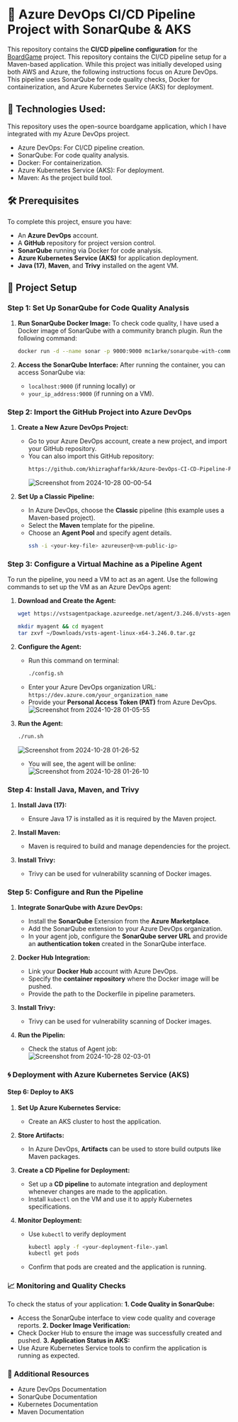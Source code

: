 # 🐳 Azure DevOps CI/CD Pipeline Project with SonarQube & AKS

This repository contains the **CI/CD pipeline configuration** for the [BoardGame](https://github.com/jaiswaladi246/Boardgame/tree/main) project. This repository contains the CI/CD pipeline setup for a Maven-based application. While this project was initially developed using both AWS and Azure, the following instructions focus on Azure DevOps. This pipeline uses SonarQube for code quality checks, Docker for containerization, and Azure Kubernetes Service (AKS) for deployment.


## 📂 Technologies Used:

This repository uses the open-source boardgame application, which I have integrated with my Azure DevOps project. 
- Azure DevOps: For CI/CD pipeline creation.
- SonarQube: For code quality analysis.
- Docker: For containerization.
- Azure Kubernetes Service (AKS): For deployment.
- Maven: As the project build tool.


## 🛠️ Prerequisites
To complete this project, ensure you have:

- An **Azure DevOps** account.
- A **GitHub** repository for project version control.
- **SonarQube** running via Docker for code analysis.
- **Azure Kubernetes Service (AKS)** for application deployment.
- **Java (17)**, **Maven**, and **Trivy** installed on the agent VM.


## 🚀 Project Setup

### Step 1: Set Up SonarQube for Code Quality Analysis

1. **Run SonarQube Docker Image:** To check code quality, I have used a Docker image of SonarQube with a community branch plugin. Run the following command:
   ```bash
   docker run -d --name sonar -p 9000:9000 mc1arke/sonarqube-with-community-branch-plugin
   ```

2. **Access the SonarQube Interface:** After running the container, you can access SonarQube via:
    - `localhost:9000` (if running locally) or
    - `your_ip_address:9000` (if running on a VM).

### Step 2: Import the GitHub Project into Azure DevOps

1. **Create a New Azure DevOps Project:**
   - Go to your Azure DevOps account, create a new project, and import your GitHub repository.
   - You can also import this GitHub repository:
     ```bash
     https://github.com/khizraghaffarkk/Azure-DevOps-CI-CD-Pipeline-Project-with-SonarQube-and-AKS.git
     ```
     ![Screenshot from 2024-10-28 00-00-54](https://github.com/user-attachments/assets/642a246a-691a-4cda-b536-d79551c060bb)


2. **Set Up a Classic Pipeline:**
   - In Azure DevOps, choose the **Classic** pipeline (this example uses a Maven-based project).
   - Select the **Maven** template for the pipeline.
   - Choose an **Agent Pool** and specify agent details.
     ```bash
     ssh -i <your-key-file> azureuser@<vm-public-ip>
     ```

### Step 3: Configure a Virtual Machine as a Pipeline Agent
To run the pipeline, you need a VM to act as an agent. Use the following commands to set up the VM as an Azure DevOps agent:

1. **Download and Create the Agent:**
     ```bash
     wget https://vstsagentpackage.azureedge.net/agent/3.246.0/vsts-agent-linux-x64-3.246.0.tar.gz
     ```
     ```bash
     mkdir myagent && cd myagent
     tar zxvf ~/Downloads/vsts-agent-linux-x64-3.246.0.tar.gz
     ```
2. **Configure the Agent:**
   - Run this command on terminal:
     ```bash
     ./config.sh
     ```
   - Enter your Azure DevOps organization URL:
      `https://dev.azure.com/your_organization_name`
   - Provide your **Personal Access Token (PAT)** from Azure DevOps.
   ![Screenshot from 2024-10-28 01-05-55](https://github.com/user-attachments/assets/dc51679f-6cf3-46c0-bc48-85a796ea5896)

3. **Run the Agent:**
     ```bash
     ./run.sh
     ```
     ![Screenshot from 2024-10-28 01-26-52](https://github.com/user-attachments/assets/798a7626-347a-4373-83e3-c43f285286f4)

     - You will see, the agent will be online:
       ![Screenshot from 2024-10-28 01-26-10](https://github.com/user-attachments/assets/01a1087e-02dc-42ae-a8ba-6fa61ecb5eac)

     

### Step 4: Install Java, Maven, and Trivy

1. **Install Java (17):**
   - Ensure Java 17 is installed as it is required by the Maven project.

2. **Install Maven:**
   - Maven is required to build and manage dependencies for the project.

3. **Install Trivy:**
   - Trivy can be used for vulnerability scanning of Docker images.

### Step 5: Configure and Run the Pipeline

1. **Integrate SonarQube with Azure DevOps:**
   - Install the **SonarQube** Extension from the **Azure Marketplace**.
   - Add the SonarQube extension to your Azure DevOps organization.
   - In your agent job, configure the **SonarQube server URL** and provide an **authentication token** created in the SonarQube interface.
     
2. **Docker Hub Integration:**
   - Link your **Docker Hub** account with Azure DevOps.
   - Specify the **container repository** where the Docker image will be pushed.
   - Provide the path to the Dockerfile in pipeline parameters.

3. **Install Trivy:**
   - Trivy can be used for vulnerability scanning of Docker images.
4. **Run the Pipelin:**
   - Check the status of Agent job:
     ![Screenshot from 2024-10-28 02-03-01](https://github.com/user-attachments/assets/b0700801-9172-4081-9861-ef4e5a5a1ad9)

### 🌀 Deployment with Azure Kubernetes Service (AKS)
#### Step 6: Deploy to AKS
1. **Set Up Azure Kubernetes Service:**
   - Create an AKS cluster to host the application.

2. **Store Artifacts:**
   - In Azure DevOps, **Artifacts** can be used to store build outputs like Maven packages.

3. **Create a CD Pipeline for Deployment:**
   - Set up a **CD pipeline** to automate integration and deployment whenever changes are made to the application.
   - Install `kubectl` on the VM and use it to apply Kubernetes specifications.

4. **Monitor Deployment:**
   - Use `kubectl` to verify deployment
     ```bash
     kubectl apply -f <your-deployment-file>.yaml
     kubectl get pods
     ```
   - Confirm that pods are created and the application is running.

### 📈  Monitoring and Quality Checks
To check the status of your application:
**1. Code Quality in SonarQube:**
   - Access the SonarQube interface to view code quality and coverage reports.
**2. Docker Image Verification:**
   - Check Docker Hub to ensure the image was successfully created and pushed.
**3. Application Status in AKS:**
   - Use Azure Kubernetes Service tools to confirm the application is running as expected.  

### 🤖 Additional Resources
- Azure DevOps Documentation 
- SonarQube Documentation
- Kubernetes Documentation
- Maven Documentation
